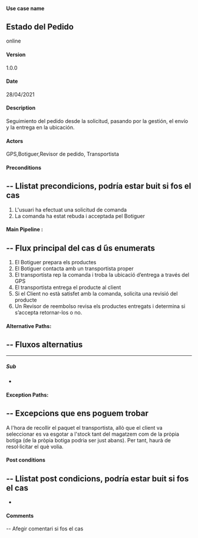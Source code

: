 #### Use case name
Estado del Pedido
-
online
#### Version
1.0.0
#### Date
28/04/2021
#### Description
Seguimiento del pedido desde la solicitud, pasando por la gestión, el envío y la entrega en la ubicación.
#### Actors
GPS,Botiguer,Revisor de pedido, Transportista
#### Preconditions
--
Llistat precondicions, podría
estar buit si fos el cas
--
1. L'usuari ha efectuat una solicitud de comanda
2. La comanda ha estat rebuda i acceptada pel Botiguer
 
#### Main Pipeline :
--
Flux principal del cas d ́ús enumerats
--
1. El Botiguer prepara els productes
2. El Botiguer contacta amb un transportista proper
3. El transportista rep la comanda i troba la ubicació d’entrega a través del GPS
4. El transportista entrega el producte al client
5. Si el Client no està satisfet amb la comanda, solicita una revisió del producte
6. Un Revisor de reembolso revisa els productes entregats i determina si s’accepta retornar-los o no. 
#### Alternative Paths:
--
Fluxos alternatius
--
---
##### Sub
-
 
#### Exception Paths:
--
Excepcions que ens poguem trobar
--
A l'hora de recollir el paquet el transportista, allò que el client va seleccionar es va esgotar a l'stock tant del magatzem com de la pròpia botiga (de la pròpia botiga podria ser just abans). Per tant, haurà de resol·licitar el què volia.
#### Post conditions
--
Llistat post condicions, podría estar buit si fos el cas
--
-
#### Comments
--
Afegir comentari si fos el cas
